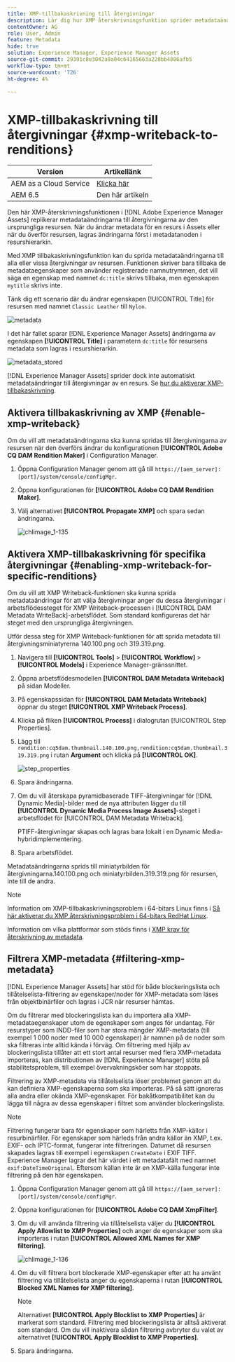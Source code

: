 ```yaml
---
title: XMP-tillbakaskrivning till återgivningar
description: Lär dig hur XMP återskrivningsfunktion sprider metadataändringar för en resurs till alla eller vissa återgivningar av resursen.
contentOwner: AG
role: User, Admin
feature: Metadata
hide: true
solution: Experience Manager, Experience Manager Assets
source-git-commit: 29391c8e3042a8a04c64165663a228bb4886afb5
workflow-type: tm+mt
source-wordcount: '726'
ht-degree: 4%

---
```


# XMP-tillbakaskrivning till återgivningar {#xmp-writeback-to-renditions}

| Version | Artikellänk |
| -------- | ---------------------------- |
| AEM as a Cloud Service | [Klicka här](https://experienceleague.adobe.com/docs/experience-manager-cloud-service/content/assets/admin/xmp-metadata.html?lang=en) |
| AEM 6.5 | Den här artikeln |

Den här XMP-återskrivningsfunktionen i [!DNL Adobe Experience Manager Assets] replikerar metadataändringarna till återgivningarna av den ursprungliga resursen. När du ändrar metadata för en resurs i Assets eller när du överför resursen, lagras ändringarna först i metadatanoden i resurshierarkin.

Med XMP tillbakaskrivningsfunktion kan du sprida metadataändringarna till alla eller vissa återgivningar av resursen. Funktionen skriver bara tillbaka de metadataegenskaper som använder registrerade namnutrymmen, det vill säga en egenskap med namnet `dc:title` skrivs tillbaka, men egenskapen `mytitle` skrivs inte.

Tänk dig ett scenario där du ändrar egenskapen [!UICONTROL Title] för resursen med namnet `Classic Leather` till `Nylon`.

![metadata](assets/metadata.png)

I det här fallet sparar [!DNL Experience Manager Assets] ändringarna av egenskapen **[!UICONTROL Title]** i parametern `dc:title` för resursens metadata som lagras i resurshierarkin.

![metadata_stored](assets/metadata_stored.png)

[!DNL Experience Manager Assets] sprider dock inte automatiskt metadataändringar till återgivningar av en resurs. Se [hur du aktiverar XMP-tillbakaskrivning](#enable-xmp-writeback).

## Aktivera tillbakaskrivning av XMP {#enable-xmp-writeback}

Om du vill att metadataändringarna ska kunna spridas till återgivningarna av resursen när den överförs ändrar du konfigurationen **[!UICONTROL Adobe CQ DAM Rendition Maker]** i Configuration Manager.

1. Öppna Configuration Manager genom att gå till `https://[aem_server]:[port]/system/console/configMgr`.
1. Öppna konfigurationen för **[!UICONTROL Adobe CQ DAM Rendition Maker]**.
1. Välj alternativet **[!UICONTROL Propagate XMP]** och spara sedan ändringarna.

   ![chlimage_1-135](assets/chlimage_1-346.png)

## Aktivera XMP-tillbakaskrivning för specifika återgivningar {#enabling-xmp-writeback-for-specific-renditions}

Om du vill att XMP Writeback-funktionen ska kunna sprida metadataändringar för att välja återgivningar anger du dessa återgivningar i arbetsflödessteget för XMP Writeback-processen i [!UICONTROL DAM Metadata WriteBack]-arbetsflödet. Som standard konfigureras det här steget med den ursprungliga återgivningen.

Utför dessa steg för XMP Writeback-funktionen för att sprida metadata till återgivningsminiatyrerna 140.100.png och 319.319.png.

1. Navigera till **[!UICONTROL Tools]** > **[!UICONTROL Workflow]** > **[!UICONTROL Models]** i Experience Manager-gränssnittet.
1. Öppna arbetsflödesmodellen **[!UICONTROL DAM Metadata Writeback]** på sidan Modeller.
1. På egenskapssidan för **[!UICONTROL DAM Metadata Writeback]** öppnar du steget **[!UICONTROL XMP Writeback Process]**.
1. Klicka på fliken **[!UICONTROL Process]** i dialogrutan [!UICONTROL Step Properties].
1. Lägg till `rendition:cq5dam.thumbnail.140.100.png,rendition:cq5dam.thumbnail.319.319.png` i rutan **Argument** och klicka på **[!UICONTROL OK]**.

   ![step_properties](assets/step_properties.png)

1. Spara ändringarna.
1. Om du vill återskapa pyramidbaserade TIFF-återgivningar för [!DNL Dynamic Media]-bilder med de nya attributen lägger du till **[!UICONTROL Dynamic Media Process Image Assets]**-steget i arbetsflödet för [!UICONTROL DAM Metadata Writeback].

   PTIFF-återgivningar skapas och lagras bara lokalt i en Dynamic Media-hybridimplementering.

1. Spara arbetsflödet.

Metadataändringarna sprids till miniatyrbilden för återgivningarna.140.100.png och miniatyrbilden.319.319.png för resursen, inte till de andra.

>[!NOTE]
>
>Information om XMP-tillbakaskrivningsproblem i 64-bitars Linux finns i [Så här aktiverar du XMP återskrivningsproblem i 64-bitars RedHat Linux](https://helpx.adobe.com/experience-manager/kb/enable-xmp-write-back-64-bit-redhat.html).
>
>Information om vilka plattformar som stöds finns i [XMP krav för återskrivning av metadata](/help/sites-deploying/technical-requirements.md#requirements-for-aem-assets-xmp-metadata-write-back).

## Filtrera XMP-metadata {#filtering-xmp-metadata}

[!DNL Experience Manager Assets] har stöd för både blockeringslista och tillåtelselista-filtrering av egenskaper/noder för XMP-metadata som läses från objektbinärfiler och lagras i JCR när resurser hämtas.

Om du filtrerar med blockeringslista kan du importera alla XMP-metadataegenskaper utom de egenskaper som anges för undantag. För resurstyper som INDD-filer som har stora mängder XMP-metadata (till exempel 1 000 noder med 10 000 egenskaper) är namnen på de noder som ska filtreras inte alltid kända i förväg. Om filtrering med hjälp av blockeringslista tillåter att ett stort antal resurser med flera XMP-metadata importeras, kan distributionen av [!DNL Experience Manager] stöta på stabilitetsproblem, till exempel övervakningsköer som har stoppats.

Filtrering av XMP-metadata via tillåtelselista löser problemet genom att du kan definiera XMP-egenskaperna som ska importeras. På så sätt ignoreras alla andra eller okända XMP-egenskaper. För bakåtkompatibilitet kan du lägga till några av dessa egenskaper i filtret som använder blockeringslista.

>[!NOTE]
>
>Filtrering fungerar bara för egenskaper som härletts från XMP-källor i resurbinärfiler. För egenskaper som härleds från andra källor än XMP, t.ex. EXIF- och IPTC-format, fungerar inte filtreringen. Datumet då resursen skapades lagras till exempel i egenskapen `CreateDate` i EXIF TIFF. Experience Manager lagrar det här värdet i ett metadatafält med namnet `exif:DateTimeOriginal`. Eftersom källan inte är en XMP-källa fungerar inte filtrering på den här egenskapen.

1. Öppna Configuration Manager genom att gå till `https://[aem_server]:[port]/system/console/configMgr`.
1. Öppna konfigurationen för **[!UICONTROL Adobe CQ DAM XmpFilter]**.
1. Om du vill använda filtrering via tillåtelselista väljer du **[!UICONTROL Apply Allowlist to XMP Properties]** och anger de egenskaper som ska importeras i rutan **[!UICONTROL Allowed XML Names for XMP filtering]**.

   ![chlimage_1-136](assets/chlimage_1-347.png)

1. Om du vill filtrera bort blockerade XMP-egenskaper efter att ha använt filtrering via tillåtelselista anger du egenskaperna i rutan **[!UICONTROL Blocked XML Names for XMP filtering]**.

   >[!NOTE]
   >
   >Alternativet **[!UICONTROL Apply Blocklist to XMP Properties]** är markerat som standard. Filtrering med blockeringslista är alltså aktiverat som standard. Om du vill inaktivera sådan filtrering avbryter du valet av alternativet **[!UICONTROL Apply Blocklist to XMP Properties]**.

1. Spara ändringarna.
